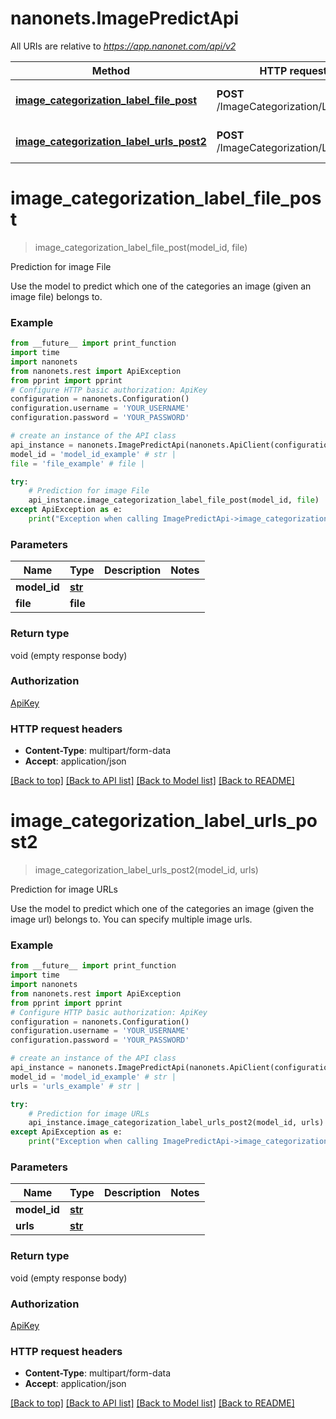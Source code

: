 # nanonets.ImagePredictApi

All URIs are relative to *https://app.nanonet.com/api/v2*

Method | HTTP request | Description
------------- | ------------- | -------------
[**image_categorization_label_file_post**](ImagePredictApi.md#image_categorization_label_file_post) | **POST** /ImageCategorization/LabelFile/ | Prediction for image File
[**image_categorization_label_urls_post2**](ImagePredictApi.md#image_categorization_label_urls_post2) | **POST** /ImageCategorization/LabelUrls/ | Prediction for image URLs

# **image_categorization_label_file_post**
> image_categorization_label_file_post(model_id, file)

Prediction for image File

Use the model to predict which one of the categories an image (given an image file) belongs to.

### Example
```python
from __future__ import print_function
import time
import nanonets
from nanonets.rest import ApiException
from pprint import pprint
# Configure HTTP basic authorization: ApiKey
configuration = nanonets.Configuration()
configuration.username = 'YOUR_USERNAME'
configuration.password = 'YOUR_PASSWORD'

# create an instance of the API class
api_instance = nanonets.ImagePredictApi(nanonets.ApiClient(configuration))
model_id = 'model_id_example' # str | 
file = 'file_example' # file | 

try:
    # Prediction for image File
    api_instance.image_categorization_label_file_post(model_id, file)
except ApiException as e:
    print("Exception when calling ImagePredictApi->image_categorization_label_file_post: %s\n" % e)
```

### Parameters

Name | Type | Description  | Notes
------------- | ------------- | ------------- | -------------
 **model_id** | [**str**](.md)|  | 
 **file** | **file**|  | 

### Return type

void (empty response body)

### Authorization

[ApiKey](../README.md#ApiKey)

### HTTP request headers

 - **Content-Type**: multipart/form-data
 - **Accept**: application/json

[[Back to top]](#) [[Back to API list]](../README.md#documentation-for-api-endpoints) [[Back to Model list]](../README.md#documentation-for-models) [[Back to README]](../README.md)

# **image_categorization_label_urls_post2**
> image_categorization_label_urls_post2(model_id, urls)

Prediction for image URLs

Use the model to predict which one of the categories an image (given the image url) belongs to. You can specify multiple image urls.

### Example
```python
from __future__ import print_function
import time
import nanonets
from nanonets.rest import ApiException
from pprint import pprint
# Configure HTTP basic authorization: ApiKey
configuration = nanonets.Configuration()
configuration.username = 'YOUR_USERNAME'
configuration.password = 'YOUR_PASSWORD'

# create an instance of the API class
api_instance = nanonets.ImagePredictApi(nanonets.ApiClient(configuration))
model_id = 'model_id_example' # str | 
urls = 'urls_example' # str | 

try:
    # Prediction for image URLs
    api_instance.image_categorization_label_urls_post2(model_id, urls)
except ApiException as e:
    print("Exception when calling ImagePredictApi->image_categorization_label_urls_post2: %s\n" % e)
```

### Parameters

Name | Type | Description  | Notes
------------- | ------------- | ------------- | -------------
 **model_id** | [**str**](.md)|  | 
 **urls** | [**str**](.md)|  | 

### Return type

void (empty response body)

### Authorization

[ApiKey](../README.md#ApiKey)

### HTTP request headers

 - **Content-Type**: multipart/form-data
 - **Accept**: application/json

[[Back to top]](#) [[Back to API list]](../README.md#documentation-for-api-endpoints) [[Back to Model list]](../README.md#documentation-for-models) [[Back to README]](../README.md)

